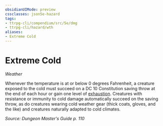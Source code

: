 ```yaml
---
obsidianUIMode: preview
cssclasses: json5e-hazard
tags:
- ttrpg-cli/compendium/src/5e/dmg
- ttrpg-cli/hazard/wth
aliases:
- Extreme Cold
---
```

# Extreme Cold
*Weather*  

Whenever the temperature is at or below 0 degrees Fahrenheit, a creature exposed to the cold must succeed on a DC 10 Constitution saving throw at the end of each hour or gain one level of [exhaustion](/3-Mechanics/CLI/Rules/conditions.md#Exhaustion). Creatures with resistance or immunity to cold damage automatically succeed on the saving throw, as do creatures wearing cold weather gear (thick coats, gloves, and the like) and creatures naturally adapted to cold climates.

*Source: Dungeon Master's Guide p. 110*